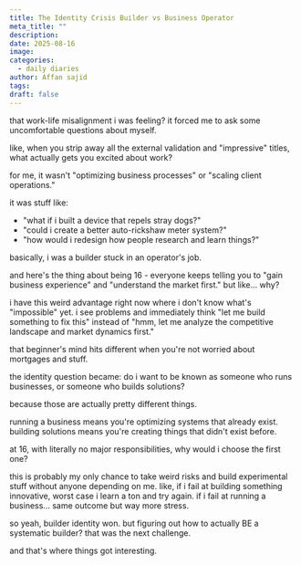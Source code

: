 ```yaml
---
title: The Identity Crisis Builder vs Business Operator
meta_title: ""
description:
date: 2025-08-16
image:
categories:
  - daily diaries
author: Affan sajid
tags:
draft: false
---
```


that work-life misalignment i was feeling? it forced me to ask some uncomfortable questions about myself.

like, when you strip away all the external validation and "impressive" titles, what actually gets you excited about work?

for me, it wasn't "optimizing business processes" or "scaling client operations."

it was stuff like:

- "what if i built a device that repels stray dogs?"
- "could i create a better auto-rickshaw meter system?"
- "how would i redesign how people research and learn things?"

basically, i was a builder stuck in an operator's job.

and here's the thing about being 16 - everyone keeps telling you to "gain business experience" and "understand the market first." but like... why?

i have this weird advantage right now where i don't know what's "impossible" yet. i see problems and immediately think "let me build something to fix this" instead of "hmm, let me analyze the competitive landscape and market dynamics first."

that beginner's mind hits different when you're not worried about mortgages and stuff.

the identity question became: do i want to be known as someone who runs businesses, or someone who builds solutions?

because those are actually pretty different things.

running a business means you're optimizing systems that already exist. building solutions means you're creating things that didn't exist before.

at 16, with literally no major responsibilities, why would i choose the first one?

this is probably my only chance to take weird risks and build experimental stuff without anyone depending on me. like, if i fail at building something innovative, worst case i learn a ton and try again. if i fail at running a business... same outcome but way more stress.

so yeah, builder identity won. but figuring out how to actually BE a systematic builder? that was the next challenge.

and that's where things got interesting.